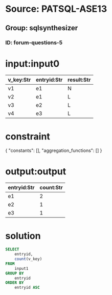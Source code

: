 # Source: PATSQL-ASE13
## Group: sqlsynthesizer
### ID: forum-questions-5

# input:input0

| v_key:Str | entryid:Str | result:Str |
|---|---|---|
| v1 | e1 | N |
| v2 | e1 | L |
| v3 | e2 | L |
| v4 | e3 | L |

# constraint

{
  "constants": [],
  "aggregation_functions": []
}

# output:output

| entryid:Str | count:Str |
|---|---|
| e1 | 2 |
| e2 | 1 |
| e3 | 1 |

# solution

```sql
SELECT
    entryid,
    count(v_key) 
FROM
    input1 
GROUP BY
    entryid 
ORDER BY
    entryid ASC
```
